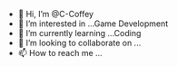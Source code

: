 - 👋 Hi, I’m @C-Coffey
- 👀 I’m interested in ...Game Development
- 🌱 I’m currently learning ...Coding
- 💞️ I’m looking to collaborate on ...
- 📫 How to reach me ...

<!---
C-Coffey/C-Coffey is a ✨ special ✨ repository because its `README.md` (this file) appears on your GitHub profile.
You can click the Preview link to take a look at your changes.
--->
